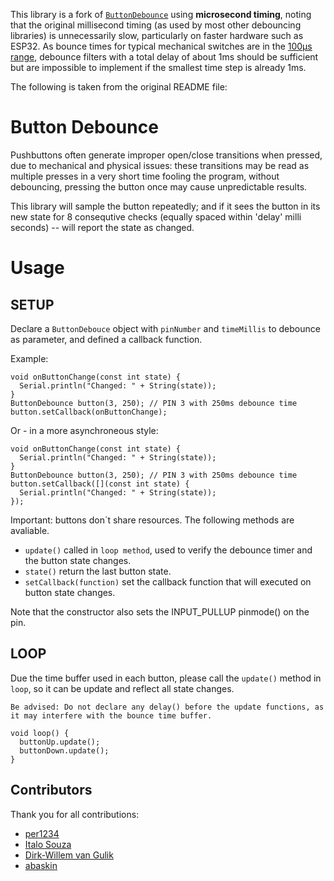 This library is a fork of [`ButtonDebounce`](https://github.com/maykon/ButtonDebounce) using **microsecond timing**, noting that the original millisecond timing
(as used by most other debouncing libraries) is unnecessarily slow, particularly on faster hardware such as ESP32.
As bounce times for typical mechanical switches are in the 
[100μs range](https://forum.arduino.cc/t/debouncing-a-switch-on-an-interrupt-pin/632166/3), 
debounce filters with a total delay of about 1ms should be sufficient but
are impossible to implement if the smallest time step is already 1ms.

The following is taken from the original README file:

# Button Debounce 

Pushbuttons often generate improper open/close transitions when pressed, due to mechanical and physical issues: these transitions may be read as multiple presses in a very short time fooling the program, without debouncing, pressing the button once may cause unpredictable results.

This library will sample the button repeatedly; and if it sees the button in its new state for 8 consequtive checks (equally spaced within 'delay' milli seconds) -- will report the state as changed.

 Usage
============

## SETUP


Declare a `ButtonDebouce` object with `pinNumber` and `timeMillis` to debounce as parameter, and defined a callback function.

Example:

```
void onButtonChange(const int state) {
  Serial.println("Changed: " + String(state));
}
ButtonDebounce button(3, 250); // PIN 3 with 250ms debounce time
button.setCallback(onButtonChange);
```

Or - in a more asynchroneous style:

```
void onButtonChange(const int state) {
  Serial.println("Changed: " + String(state));
}
ButtonDebounce button(3, 250); // PIN 3 with 250ms debounce time
button.setCallback([](const int state) {
  Serial.println("Changed: " + String(state));
});
```

Important: buttons don´t share resources. The following methods are avaliable.

* `update()` called in `loop method`, used to verify the debounce timer and the button state changes.
* `state()` return the last button state.
* `setCallback(function)` set the callback function that will executed on button state changes.

Note that the constructor also sets the INPUT_PULLUP pinmode() on the pin.
## LOOP

Due the time buffer used in each button, please call the `update()` method in `loop`, so it can be update and reflect all state changes.

    Be advised: Do not declare any delay() before the update functions, as it may interfere with the bounce time buffer.


```
void loop() {
  buttonUp.update();
  buttonDown.update();
}
```

## Contributors

Thank you for all contributions:

* [per1234](https://github.com/per1234)
* [Italo Souza](https://github.com/italosouza)
* [Dirk-Willem van Gulik](https://github.com/dirkx)
* [abaskin](https://github.com/abaskin)
